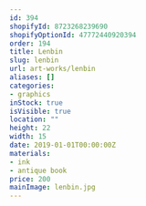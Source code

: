 ```yaml
---
id: 394
shopifyId: 8723268239690
shopifyOptionId: 47772440920394
order: 194
title: Lenbin
slug: lenbin
url: art-works/lenbin
aliases: []
categories:
- graphics
inStock: true
isVisible: true
location: ""
height: 22
width: 15
date: 2019-01-01T00:00:00Z
materials:
- ink
- antique book
price: 200
mainImage: lenbin.jpg
---
```

